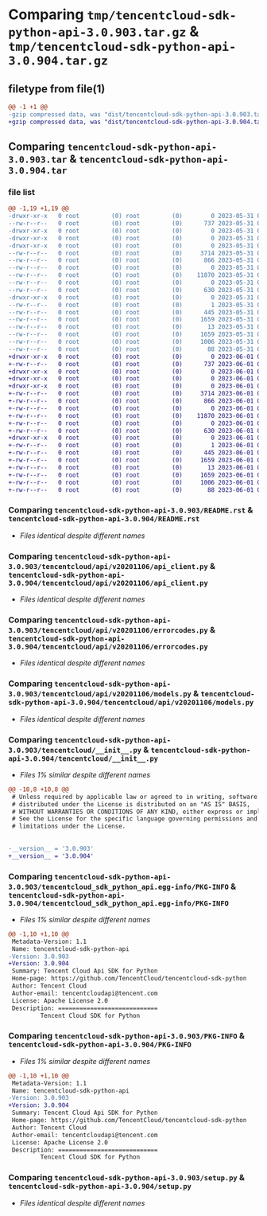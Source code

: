 # Comparing `tmp/tencentcloud-sdk-python-api-3.0.903.tar.gz` & `tmp/tencentcloud-sdk-python-api-3.0.904.tar.gz`

## filetype from file(1)

```diff
@@ -1 +1 @@
-gzip compressed data, was "dist/tencentcloud-sdk-python-api-3.0.903.tar", last modified: Wed May 31 02:01:13 2023, max compression
+gzip compressed data, was "dist/tencentcloud-sdk-python-api-3.0.904.tar", last modified: Thu Jun  1 02:25:24 2023, max compression
```

## Comparing `tencentcloud-sdk-python-api-3.0.903.tar` & `tencentcloud-sdk-python-api-3.0.904.tar`

### file list

```diff
@@ -1,19 +1,19 @@
-drwxr-xr-x   0 root         (0) root         (0)        0 2023-05-31 02:01:13.000000 tencentcloud-sdk-python-api-3.0.903/
--rw-r--r--   0 root         (0) root         (0)      737 2023-05-31 02:01:13.000000 tencentcloud-sdk-python-api-3.0.903/README.rst
-drwxr-xr-x   0 root         (0) root         (0)        0 2023-05-31 02:01:13.000000 tencentcloud-sdk-python-api-3.0.903/tencentcloud/
-drwxr-xr-x   0 root         (0) root         (0)        0 2023-05-31 02:01:13.000000 tencentcloud-sdk-python-api-3.0.903/tencentcloud/api/
-drwxr-xr-x   0 root         (0) root         (0)        0 2023-05-31 02:01:13.000000 tencentcloud-sdk-python-api-3.0.903/tencentcloud/api/v20201106/
--rw-r--r--   0 root         (0) root         (0)     3714 2023-05-31 02:01:13.000000 tencentcloud-sdk-python-api-3.0.903/tencentcloud/api/v20201106/api_client.py
--rw-r--r--   0 root         (0) root         (0)      866 2023-05-31 02:01:13.000000 tencentcloud-sdk-python-api-3.0.903/tencentcloud/api/v20201106/errorcodes.py
--rw-r--r--   0 root         (0) root         (0)        0 2023-05-31 02:01:13.000000 tencentcloud-sdk-python-api-3.0.903/tencentcloud/api/v20201106/__init__.py
--rw-r--r--   0 root         (0) root         (0)    11870 2023-05-31 02:01:13.000000 tencentcloud-sdk-python-api-3.0.903/tencentcloud/api/v20201106/models.py
--rw-r--r--   0 root         (0) root         (0)        0 2023-05-31 02:01:13.000000 tencentcloud-sdk-python-api-3.0.903/tencentcloud/api/__init__.py
--rw-r--r--   0 root         (0) root         (0)      630 2023-05-31 02:01:13.000000 tencentcloud-sdk-python-api-3.0.903/tencentcloud/__init__.py
-drwxr-xr-x   0 root         (0) root         (0)        0 2023-05-31 02:01:13.000000 tencentcloud-sdk-python-api-3.0.903/tencentcloud_sdk_python_api.egg-info/
--rw-r--r--   0 root         (0) root         (0)        1 2023-05-31 02:01:13.000000 tencentcloud-sdk-python-api-3.0.903/tencentcloud_sdk_python_api.egg-info/dependency_links.txt
--rw-r--r--   0 root         (0) root         (0)      445 2023-05-31 02:01:13.000000 tencentcloud-sdk-python-api-3.0.903/tencentcloud_sdk_python_api.egg-info/SOURCES.txt
--rw-r--r--   0 root         (0) root         (0)     1659 2023-05-31 02:01:13.000000 tencentcloud-sdk-python-api-3.0.903/tencentcloud_sdk_python_api.egg-info/PKG-INFO
--rw-r--r--   0 root         (0) root         (0)       13 2023-05-31 02:01:13.000000 tencentcloud-sdk-python-api-3.0.903/tencentcloud_sdk_python_api.egg-info/top_level.txt
--rw-r--r--   0 root         (0) root         (0)     1659 2023-05-31 02:01:13.000000 tencentcloud-sdk-python-api-3.0.903/PKG-INFO
--rw-r--r--   0 root         (0) root         (0)     1006 2023-05-31 02:01:13.000000 tencentcloud-sdk-python-api-3.0.903/setup.py
--rw-r--r--   0 root         (0) root         (0)       88 2023-05-31 02:01:13.000000 tencentcloud-sdk-python-api-3.0.903/setup.cfg
+drwxr-xr-x   0 root         (0) root         (0)        0 2023-06-01 02:25:24.000000 tencentcloud-sdk-python-api-3.0.904/
+-rw-r--r--   0 root         (0) root         (0)      737 2023-06-01 02:25:23.000000 tencentcloud-sdk-python-api-3.0.904/README.rst
+drwxr-xr-x   0 root         (0) root         (0)        0 2023-06-01 02:25:24.000000 tencentcloud-sdk-python-api-3.0.904/tencentcloud/
+drwxr-xr-x   0 root         (0) root         (0)        0 2023-06-01 02:25:24.000000 tencentcloud-sdk-python-api-3.0.904/tencentcloud/api/
+drwxr-xr-x   0 root         (0) root         (0)        0 2023-06-01 02:25:24.000000 tencentcloud-sdk-python-api-3.0.904/tencentcloud/api/v20201106/
+-rw-r--r--   0 root         (0) root         (0)     3714 2023-06-01 02:25:23.000000 tencentcloud-sdk-python-api-3.0.904/tencentcloud/api/v20201106/api_client.py
+-rw-r--r--   0 root         (0) root         (0)      866 2023-06-01 02:25:23.000000 tencentcloud-sdk-python-api-3.0.904/tencentcloud/api/v20201106/errorcodes.py
+-rw-r--r--   0 root         (0) root         (0)        0 2023-06-01 02:25:23.000000 tencentcloud-sdk-python-api-3.0.904/tencentcloud/api/v20201106/__init__.py
+-rw-r--r--   0 root         (0) root         (0)    11870 2023-06-01 02:25:23.000000 tencentcloud-sdk-python-api-3.0.904/tencentcloud/api/v20201106/models.py
+-rw-r--r--   0 root         (0) root         (0)        0 2023-06-01 02:25:23.000000 tencentcloud-sdk-python-api-3.0.904/tencentcloud/api/__init__.py
+-rw-r--r--   0 root         (0) root         (0)      630 2023-06-01 02:25:23.000000 tencentcloud-sdk-python-api-3.0.904/tencentcloud/__init__.py
+drwxr-xr-x   0 root         (0) root         (0)        0 2023-06-01 02:25:24.000000 tencentcloud-sdk-python-api-3.0.904/tencentcloud_sdk_python_api.egg-info/
+-rw-r--r--   0 root         (0) root         (0)        1 2023-06-01 02:25:24.000000 tencentcloud-sdk-python-api-3.0.904/tencentcloud_sdk_python_api.egg-info/dependency_links.txt
+-rw-r--r--   0 root         (0) root         (0)      445 2023-06-01 02:25:24.000000 tencentcloud-sdk-python-api-3.0.904/tencentcloud_sdk_python_api.egg-info/SOURCES.txt
+-rw-r--r--   0 root         (0) root         (0)     1659 2023-06-01 02:25:24.000000 tencentcloud-sdk-python-api-3.0.904/tencentcloud_sdk_python_api.egg-info/PKG-INFO
+-rw-r--r--   0 root         (0) root         (0)       13 2023-06-01 02:25:24.000000 tencentcloud-sdk-python-api-3.0.904/tencentcloud_sdk_python_api.egg-info/top_level.txt
+-rw-r--r--   0 root         (0) root         (0)     1659 2023-06-01 02:25:24.000000 tencentcloud-sdk-python-api-3.0.904/PKG-INFO
+-rw-r--r--   0 root         (0) root         (0)     1006 2023-06-01 02:25:23.000000 tencentcloud-sdk-python-api-3.0.904/setup.py
+-rw-r--r--   0 root         (0) root         (0)       88 2023-06-01 02:25:24.000000 tencentcloud-sdk-python-api-3.0.904/setup.cfg
```

### Comparing `tencentcloud-sdk-python-api-3.0.903/README.rst` & `tencentcloud-sdk-python-api-3.0.904/README.rst`

 * *Files identical despite different names*

### Comparing `tencentcloud-sdk-python-api-3.0.903/tencentcloud/api/v20201106/api_client.py` & `tencentcloud-sdk-python-api-3.0.904/tencentcloud/api/v20201106/api_client.py`

 * *Files identical despite different names*

### Comparing `tencentcloud-sdk-python-api-3.0.903/tencentcloud/api/v20201106/errorcodes.py` & `tencentcloud-sdk-python-api-3.0.904/tencentcloud/api/v20201106/errorcodes.py`

 * *Files identical despite different names*

### Comparing `tencentcloud-sdk-python-api-3.0.903/tencentcloud/api/v20201106/models.py` & `tencentcloud-sdk-python-api-3.0.904/tencentcloud/api/v20201106/models.py`

 * *Files identical despite different names*

### Comparing `tencentcloud-sdk-python-api-3.0.903/tencentcloud/__init__.py` & `tencentcloud-sdk-python-api-3.0.904/tencentcloud/__init__.py`

 * *Files 1% similar despite different names*

```diff
@@ -10,8 +10,8 @@
 # Unless required by applicable law or agreed to in writing, software
 # distributed under the License is distributed on an "AS IS" BASIS,
 # WITHOUT WARRANTIES OR CONDITIONS OF ANY KIND, either express or implied.
 # See the License for the specific language governing permissions and
 # limitations under the License.
 
 
-__version__ = '3.0.903'
+__version__ = '3.0.904'
```

### Comparing `tencentcloud-sdk-python-api-3.0.903/tencentcloud_sdk_python_api.egg-info/PKG-INFO` & `tencentcloud-sdk-python-api-3.0.904/tencentcloud_sdk_python_api.egg-info/PKG-INFO`

 * *Files 1% similar despite different names*

```diff
@@ -1,10 +1,10 @@
 Metadata-Version: 1.1
 Name: tencentcloud-sdk-python-api
-Version: 3.0.903
+Version: 3.0.904
 Summary: Tencent Cloud Api SDK for Python
 Home-page: https://github.com/TencentCloud/tencentcloud-sdk-python
 Author: Tencent Cloud
 Author-email: tencentcloudapi@tencent.com
 License: Apache License 2.0
 Description: ============================
         Tencent Cloud SDK for Python
```

### Comparing `tencentcloud-sdk-python-api-3.0.903/PKG-INFO` & `tencentcloud-sdk-python-api-3.0.904/PKG-INFO`

 * *Files 1% similar despite different names*

```diff
@@ -1,10 +1,10 @@
 Metadata-Version: 1.1
 Name: tencentcloud-sdk-python-api
-Version: 3.0.903
+Version: 3.0.904
 Summary: Tencent Cloud Api SDK for Python
 Home-page: https://github.com/TencentCloud/tencentcloud-sdk-python
 Author: Tencent Cloud
 Author-email: tencentcloudapi@tencent.com
 License: Apache License 2.0
 Description: ============================
         Tencent Cloud SDK for Python
```

### Comparing `tencentcloud-sdk-python-api-3.0.903/setup.py` & `tencentcloud-sdk-python-api-3.0.904/setup.py`

 * *Files identical despite different names*

